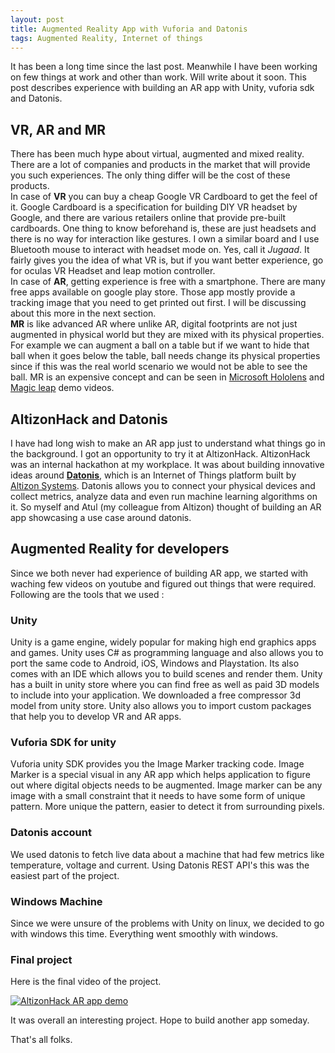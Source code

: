 ```yaml
---
layout: post
title: Augmented Reality App with Vuforia and Datonis
tags: Augmented Reality, Internet of things
---
```

It has been a long time since the last post. Meanwhile I have been working on few things at work and other than work. Will write about it soon. This post describes experience with building an AR app with Unity, vuforia sdk and Datonis.


## VR, AR and MR
There has been much hype about virtual, augmented and mixed reality. There are a lot of companies and products in the market that will provide you such experiences.
 The only thing differ will be the cost of these products.     
In case of **VR** you can buy a cheap Google VR Cardboard to get the feel of it. Google Cardboard is a specification for building DIY VR headset by Google, and there are various retailers online that provide pre-built cardboards. One thing to know beforehand is, these are just headsets and there is no way for interaction like gestures. I own a similar board and I use Bluetooth mouse to interact with headset mode on. Yes, call it *Jugaad*. It fairly gives you the idea of what VR is, but if you want better experience, go for oculas VR Headset and leap motion controller.       
In case of **AR**, getting experience is free with a smartphone. There are many free apps available on google play store. Those app mostly provide a tracking image that you need to get printed out first. I will be discussing about this more in the next section.         
**MR** is like advanced AR where unlike AR, digital footprints are not just augmented in physical world but they are mixed with its physical properties. For example we can augment a ball on a table but if we want to hide that ball when it goes below the table, ball needs change its physical properties since if this was the real world scenario we would not be able to see the ball. MR is an expensive concept and can be seen in [Microsoft Hololens](https://www.youtube.com/watch?v=_xpI0JosYUk) and [Magic leap](https://www.youtube.com/watch?v=kw0-JRa9n94) demo videos.

## AltizonHack and Datonis
I have had long wish to make an AR app just to understand what things go in the background. I got an opportunity to try it at AltizonHack. AltizonHack was an internal hackathon at my workplace. It was about building innovative ideas around [**Datonis**](https://www.datonis.io/login), which is an Internet of Things platform built by [Altizon Systems](www.altizon.com). Datonis allows you to connect your physical devices and collect metrics, analyze data and even run machine learning algorithms on it. So myself and Atul (my colleague from Altizon) thought of building an AR app showcasing a use case around datonis.  

## Augmented Reality for developers  
Since we both never had experience of building AR app, we started with waching few videos on youtube and figured out things that were required. Following are the tools that we used :     

### Unity   
  Unity is a game engine, widely popular for making high end graphics apps and games. Unity uses C# as programming language and also allows you to port the same code to Android, iOS, Windows and Playstation. Its also comes with an IDE which allows you to build scenes and render them. Unity has a built in unity store where you can find free as well as paid 3D models to include into your application. We downloaded a free compressor 3d model from unity store. Unity also allows you to import custom packages that help you to develop VR and AR apps.       

### Vuforia SDK for unity     
  Vuforia unity SDK provides you the Image Marker tracking code. Image Marker is a special visual in any AR app which helps application to figure out where digital objects needs to be augmented. Image marker can be any image with a small constraint that it needs to have some form of unique pattern. More unique the pattern, easier to detect it from surrounding pixels.

### Datonis account          
  We used datonis to fetch live data about a machine that had few metrics like temperature, voltage and current.
  Using Datonis REST API's this was the easiest part of the project.

### Windows Machine         
  Since we were unsure of the problems with Unity on linux, we decided to go with windows this time. Everything went smoothly with windows.

### Final project           
  Here is the final video of the project.

  [![AltizonHack AR app demo](https://img.youtube.com/vi/xDSZf4XSm6E/0.jpg)](https://www.youtube.com/watch?v=xDSZf4XSm6E)

It was overall an interesting project. Hope to build another app someday.

That's all folks.
